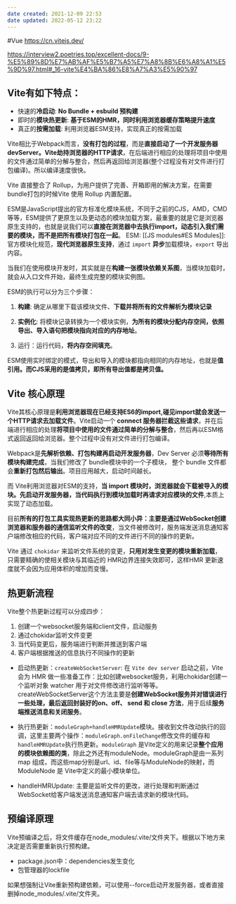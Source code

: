 ```yaml
---
date created: 2021-12-09 22:53
date updated: 2022-05-12 23:22
---
```


#Vue
<https://cn.vitejs.dev/>

<https://interview2.poetries.top/excellent-docs/9-%E5%89%8D%E7%AB%AF%E5%B7%A5%E7%A8%8B%E6%A8%A1%E5%9D%97.html#_16-vite%E4%BA%86%E8%A7%A3%E5%90%97>

## Vite有如下特点：

- 快速的**冷启动**: **No Bundle + esbuild 预构建**
- 即时的**模块热更新**: **基于ESM的HMR，同时利用浏览器缓存策略提升速度**
- 真正的**按需加载**: 利用浏览器ESM支持，实现真正的按需加载

Vite相比于Webpack而言，**没有打包的过程**，而是**直接启动了一个开发服务器devServer。Vite劫持浏览器的HTTP请求**，在后端进行相应的处理将项目中使用的文件通过简单的分解与整合，然后再返回给浏览器(整个过程没有对文件进行打包编译)。所以编译速度很快。

Vite 直接整合了 Rollup，为用户提供了完善、开箱即用的解决方案，在需要bundle打包的时候Vite 使用 Rollup 内置配置。

ESM是JavaScript提出的官方标准化模块系统，不同于之前的CJS，AMD，CMD等等，ESM提供了更原生以及更动态的模块加载方案，最重要的就是它是浏览器原生支持的，也就是说我们可以**直接在浏览器中去执行import，动态引入我们需要的模块，而不是把所有模块打包在一起**。
ESM: [[JS modules#ES Modules]]: 官方模块化规范，**现代浏览器原生支持**，通过 `import` **异步**加载模块，`export` 导出内容。

当我们在使用模块开发时，其实就是在**构建一张模块依赖关系图**，当模块加载时，就会从入口文件开始，最终生成完整的模块实例图。

ESM的执行可以分为三个步骤：

1. **构建**: 确定从哪里下载该模块文件、**下载并将所有的文件解析为模块记录**

2. **实例化**: 将模块记录转换为一个模块实例，**为所有的模块分配内存空间，依照导出、导入语句把模块指向对应的内存地址**。

3. 运行：运行代码，**将内存空间填充**。

ESM使用实时绑定的模式，导出和导入的模块都指向相同的内存地址，也就是**值引用。而CJS采用的是值拷贝，即所有导出值都是拷贝值。**

## Vite 核心原理

Vite其核心原理是**利用浏览器现在已经支持ES6的import,碰见import就会发送一个HTTP请求去加载文件**。Vite启动一个 **connect 服务器拦截这些请求**，并在后端进行相应的处理**将项目中使用的文件通过简单的分解与整合**，然后再以ESM格式返回返回给浏览器。整个过程中没有对文件进行打包编译。

Webpack是**先解析依赖、打包构建再启动开发服务器**，Dev Server 必须**等待所有模块构建完成**，当我们修改了 bundle模块中的一个子模块， 整个 bundle 文件都会**重新打包然后输出**。项目应用越大，启动时间越长。

而 Vite利用浏览器对ESM的支持，**当 import 模块时，浏览器就会下载被导入的模块。先启动开发服务器，当代码执行到模块加载时再请求对应模块的文件**,本质上实现了动态加载。

目前**所有的打包工具实现热更新的思路都大同小异：主要是通过WebSocket创建浏览器和服务器的通信监听文件的改变**，当文件被修改时，服务端发送消息通知客户端修改相应的代码，客户端对应不同的文件进行不同的操作的更新。

Vite 通过 `chokidar` 来监听文件系统的变更，**只用对发生变更的模块重新加载**， 只需要精确的使相关模块与其临近的 HMR边界连接失效即可，这样HMR 更新速度就不会因为应用体积的增加而变慢。

## 热更新流程

Vite整个热更新过程可以分成四步：

1. 创建一个websocket服务端和client文件，启动服务
2. 通过chokidar监听文件变更
3. 当代码变更后，服务端进行判断并推送到客户端
4. 客户端根据推送的信息执行不同操作的更新

- 启动热更新：`createWebSocketServer`: 在 `Vite dev server` 启动之前，Vite 会为 HMR 做一些准备工作：比如创建websocket服务，利用chokidar创建一个监听对象 watcher 用于对文件修改进行监听等等。createWebSocketServer这个方法主要是**创建WebSocket服务并对错误进行一些处理，最后返回封装好的on、off、 send 和 close 方法**，用于后续**服务端推送消息和关闭服务**。

- 执行热更新：`moduleGraph+handleHMRUpdate`模块。接收到文件改动执行的回调，这里主要两个操作：`moduleGraph.onFileChange`修改文件的缓存和`handleHMRUpdate`执行热更新。`moduleGraph` 是Vite定义的用来记录**整个应用的模块依赖图的类**，除此之外还有moduleNode。moduleGraph是由一系列 map 组成，而这些map分别是url、id、file等与ModuleNode的映射，而ModuleNode 是 Vite中定义的最小模块单位。

- handleHMRUpdate: 主要是监听文件的更改，进行处理和判断通过WebSocket给客户端发送消息通知客户端去请求新的模块代码。

## 预编译原理

Vite预编译之后，将文件缓存在node_modules/.vite/文件夹下。根据以下地方来决定是否需要重新执行预构建。

- package.json中：dependencies发生变化
- 包管理器的lockfile

如果想强制让Vite重新预构建依赖，可以使用--force启动开发服务器，或者直接删掉node_modules/.vite/文件夹。
